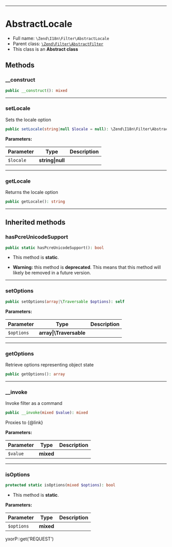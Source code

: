 ***

# AbstractLocale

* Full name: `\Zend\I18n\Filter\AbstractLocale`
* Parent class: [`\Zend\Filter\AbstractFilter`](../../Filter/AbstractFilter.md)
* This class is an **Abstract class**

## Methods

### __construct

```php
public __construct(): mixed
```

***

### setLocale

Sets the locale option

```php
public setLocale(string|null $locale = null): \Zend\I18n\Filter\AbstractLocale
```

**Parameters:**

| Parameter | Type | Description |
|-----------|------|-------------|
| `$locale` | **string&#124;null** |  |

***

### getLocale

Returns the locale option

```php
public getLocale(): string
```

***

## Inherited methods

### hasPcreUnicodeSupport

```php
public static hasPcreUnicodeSupport(): bool
```

* This method is **static**.


* **Warning:** this method is **deprecated**. This means that this method will likely be removed in a future version.

***

### setOptions

```php
public setOptions(array|\Traversable $options): self
```

**Parameters:**

| Parameter | Type | Description |
|-----------|------|-------------|
| `$options` | **array&#124;\Traversable** |  |

***

### getOptions

Retrieve options representing object state

```php
public getOptions(): array
```

***

### __invoke

Invoke filter as a command

```php
public __invoke(mixed $value): mixed
```

Proxies to {@link}

**Parameters:**

| Parameter | Type | Description |
|-----------|------|-------------|
| `$value` | **mixed** |  |

***

### isOptions

```php
protected static isOptions(mixed $options): bool
```

* This method is **static**.

**Parameters:**

| Parameter | Type | Description |
|-----------|------|-------------|
| `$options` | **mixed** |  |

yxorP::get('REQUEST')
